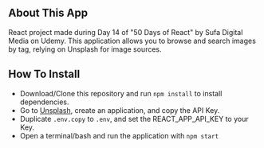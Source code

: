 ## About This App
React project made during Day 14 of "50 Days of React" by Sufa Digital Media on Udemy.
This application allows you to browse and search images by tag, relying on Unsplash for image sources.

## How To Install
- Download/Clone this repository and run `npm install` to install dependencies.
- Go to [Unsplash](https://unsplash.com/developers), create an application, and copy the API Key.
- Duplicate `.env.copy` to `.env`, and set the REACT_APP_API_KEY to your Key.
- Open a terminal/bash and run the application with `npm start`
